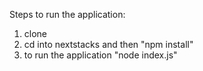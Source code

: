 

Steps to run the application:
1. clone
2. cd into nextstacks and then "npm install"
3. to run the application "node index.js"


